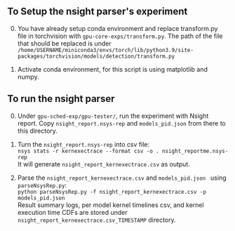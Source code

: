 ## To Setup the nsight parser's experiment 
0. You have already setup conda environment and replace transform.py file in torchvision with `gpu-core-exps/transform.py`. The path of the file that should be replaced is under `/home/USERNAME/miniconda3/envs/torch/lib/python3.9/site-packages/torchvision/models/detection/transform.py`

1. Activate conda environment, for this script is using matplotlib and numpy.


## To run the nsight parser
0. Under `gpu-sched-exp/gpu-tester/`, run the experiment with Nsight report. Copy `nsight_report.nsys-rep` and `models_pid.json` from there to this directory.

1. Turn the `nsight_report.nsys-rep` into csv file: <br /> `nsys stats -r kernexectrace --format csv -o . nsight_reportme.nsys-rep`\
It will generate `nsight_report_kernexectrace.csv` as output.

2. Parse the `nsight_report_kernexectrace.csv` and `models_pid.json ` using `parseNsysRep.py`:<br />
`python parseNsysRep.py -f nsight_report_kernexectrace.csv -p models_pid.json`\
Result summary logs, per model kernel timelines csv, and kernel execution time CDFs are stored under `nsight_report_kernexectrace.csv_TIMESTAMP` directory.